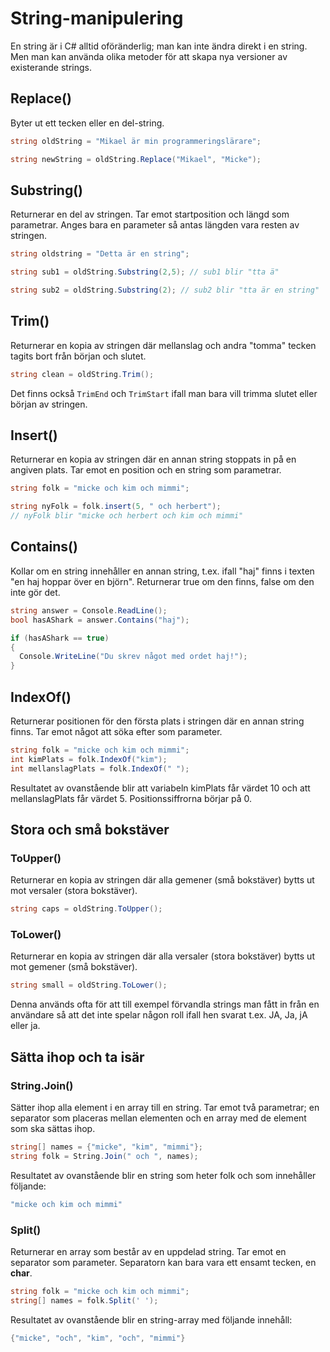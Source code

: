 # String-manipulering

En string är i C# alltid oföränderlig; man kan inte ändra direkt i en string. Men man kan använda olika metoder för att skapa nya versioner av existerande strings.

## Replace()

Byter ut ett tecken eller en del-string.

```csharp
string oldString = "Mikael är min programmeringslärare";

string newString = oldString.Replace("Mikael", "Micke");
```

## Substring()

Returnerar en del av stringen. Tar emot startposition och längd som parametrar. Anges bara en parameter så antas längden vara resten av stringen.

```csharp
string oldstring = "Detta är en string";

string sub1 = oldString.Substring(2,5); // sub1 blir "tta ä"

string sub2 = oldString.Substring(2); // sub2 blir "tta är en string"
```

## Trim()

Returnerar en kopia av stringen där mellanslag och andra "tomma" tecken tagits bort från början och slutet.

```csharp
string clean = oldString.Trim();
```

Det finns också `TrimEnd` och `TrimStart` ifall man bara vill trimma slutet eller början av stringen.

## Insert()

Returnerar en kopia av stringen där en annan string stoppats in på en angiven plats. Tar emot en position och en string som parametrar.

```csharp
string folk = "micke och kim och mimmi";

string nyFolk = folk.insert(5, " och herbert"); 
// nyFolk blir "micke och herbert och kim och mimmi"
```

## Contains()

Kollar om en string innehåller en annan string, t.ex. ifall "haj" finns i texten "en haj hoppar över en björn". Returnerar true om den finns, false om den inte gör det.

```csharp
string answer = Console.ReadLine();
bool hasAShark = answer.Contains("haj");

if (hasAShark == true)
{
  Console.WriteLine("Du skrev något med ordet haj!");
}
```

## IndexOf()

Returnerar positionen för den första plats i stringen där en annan string finns. Tar emot något att söka efter som parameter.

```csharp
string folk = "micke och kim och mimmi";
int kimPlats = folk.IndexOf("kim");
int mellanslagPlats = folk.IndexOf(" ");
```

Resultatet av ovanstående blir att variabeln kimPlats får värdet 10 och att mellanslagPlats får värdet 5. Positionssiffrorna börjar på 0.

## Stora och små bokstäver

### ToUpper()

Returnerar en kopia av stringen där alla gemener (små bokstäver) bytts ut mot versaler (stora bokstäver).

```csharp
string caps = oldString.ToUpper();
```

### ToLower()

Returnerar en kopia av stringen där alla versaler (stora bokstäver) bytts ut mot gemener (små bokstäver).

```csharp
string small = oldString.ToLower();
```

Denna används ofta för att till exempel förvandla strings man fått in från en användare så att det inte spelar någon roll ifall hen svarat t.ex. JA, Ja, jA eller ja.

## Sätta ihop och ta isär

### String.Join()

Sätter ihop alla element i en array till en string. Tar emot två parametrar; en separator som placeras mellan elementen och en array med de element som ska sättas ihop.

```csharp
string[] names = {"micke", "kim", "mimmi"};
string folk = String.Join(" och ", names);
```

Resultatet av ovanstående blir en string som heter folk och som innehåller följande:

```csharp
"micke och kim och mimmi"
```

### Split()

Returnerar en array som består av en uppdelad string. Tar emot en separator som parameter. Separatorn kan bara vara ett ensamt tecken, en **char**.

```csharp
string folk = "micke och kim och mimmi";
string[] names = folk.Split(' ');
```

Resultatet av ovanstående blir en string-array med följande innehåll:

```csharp
{"micke", "och", "kim", "och", "mimmi"}
```

